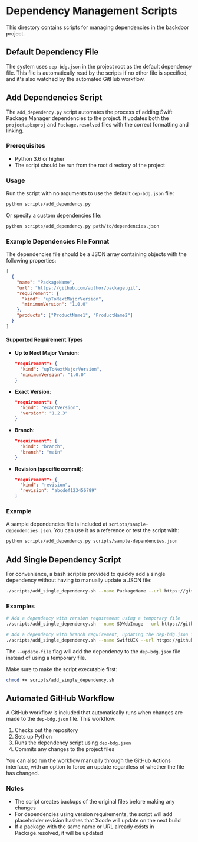 # Dependency Management Scripts

This directory contains scripts for managing dependencies in the backdoor project.

## Default Dependency File

The system uses `dep-bdg.json` in the project root as the default dependency file. This file is automatically read by the scripts if no other file is specified, and it's also watched by the automated GitHub workflow.

## Add Dependencies Script

The `add_dependency.py` script automates the process of adding Swift Package Manager dependencies to the project. It updates both the `project.pbxproj` and `Package.resolved` files with the correct formatting and linking.

### Prerequisites

- Python 3.6 or higher
- The script should be run from the root directory of the project

### Usage

Run the script with no arguments to use the default `dep-bdg.json` file:

```bash
python scripts/add_dependency.py
```

Or specify a custom dependencies file:

```bash
python scripts/add_dependency.py path/to/dependencies.json
```

### Example Dependencies File Format

The dependencies file should be a JSON array containing objects with the following properties:

```json
[
  {
    "name": "PackageName",
    "url": "https://github.com/author/package.git",
    "requirement": {
      "kind": "upToNextMajorVersion",
      "minimumVersion": "1.0.0"
    },
    "products": ["ProductName1", "ProductName2"]
  }
]
```

#### Supported Requirement Types

- **Up to Next Major Version**:
  ```json
  "requirement": {
    "kind": "upToNextMajorVersion",
    "minimumVersion": "1.0.0"
  }
  ```

- **Exact Version**:
  ```json
  "requirement": {
    "kind": "exactVersion",
    "version": "1.2.3"
  }
  ```

- **Branch**:
  ```json
  "requirement": {
    "kind": "branch",
    "branch": "main"
  }
  ```

- **Revision (specific commit)**:
  ```json
  "requirement": {
    "kind": "revision",
    "revision": "abcdef123456789"
  }
  ```

### Example

A sample dependencies file is included at `scripts/sample-dependencies.json`. You can use it as a reference or test the script with:

```bash
python scripts/add_dependency.py scripts/sample-dependencies.json
```

## Add Single Dependency Script

For convenience, a bash script is provided to quickly add a single dependency without having to manually update a JSON file:

```bash
./scripts/add_single_dependency.sh --name PackageName --url https://github.com/author/package.git --kind upToNextMajorVersion --version 1.0.0 --products Product1,Product2
```

### Examples

```bash
# Add a dependency with version requirement using a temporary file
./scripts/add_single_dependency.sh --name SDWebImage --url https://github.com/SDWebImage/SDWebImage.git --kind upToNextMajorVersion --version 5.18.3 --products SDWebImage,SDWebImageMapKit

# Add a dependency with branch requirement, updating the dep-bdg.json file
./scripts/add_single_dependency.sh --name SwiftUIX --url https://github.com/SwiftUIX/SwiftUIX.git --kind branch --branch main --products SwiftUIX --update-file
```

The `--update-file` flag will add the dependency to the `dep-bdg.json` file instead of using a temporary file.

Make sure to make the script executable first:

```bash
chmod +x scripts/add_single_dependency.sh
```

## Automated GitHub Workflow

A GitHub workflow is included that automatically runs when changes are made to the `dep-bdg.json` file. This workflow:

1. Checks out the repository
2. Sets up Python
3. Runs the dependency script using `dep-bdg.json`
4. Commits any changes to the project files

You can also run the workflow manually through the GitHub Actions interface, with an option to force an update regardless of whether the file has changed.

### Notes

- The script creates backups of the original files before making any changes
- For dependencies using version requirements, the script will add placeholder revision hashes that Xcode will update on the next build
- If a package with the same name or URL already exists in Package.resolved, it will be updated
